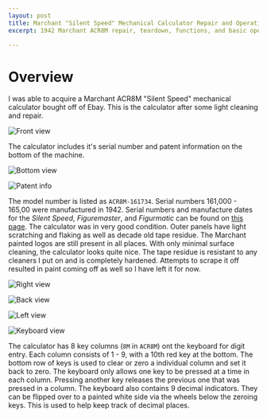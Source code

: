 ```yaml
---
layout: post
title: Marchant "Silent Speed" Mechanical Calculator Repair and Operation.
excerpt: 1942 Marchant ACR8M repair, teardown, functions, and basic operation.

---
```


# Overview 

I was able to acquire a Marchant ACR8M "Silent Speed" mechanical calculator bought off of Ebay. This is the calculator after some light cleaning and repair.

![Front view](https://starwarsfan2099.github.io/public/2020-5-26/DSC_5599_2.jpg)

The calculator includes it's serial number and patent information on the bottom of the machine. 

![Bottom view](https://starwarsfan2099.github.io/public/2020-5-26/DSC_5618.jpg)

![Patent info](https://starwarsfan2099.github.io/public/2020-5-26/DSC_5619.jpg)

The model number is listed as `ACR8M-161734`. Serial numbers 161,000 - 165,00 were manufactured in 1942. Serial numbers and manufacture dates for the *Silent Speed*, *Figuremaster*, and *Figurmatic* can be found on [this page](http://www.vintagecalculators.com/html/marchant.html). The calculator was in very good condition. Outer panels have light scratching and flaking as well as decade old tape residue. The Marchant painted logos are still present in all places. With only minimal surface cleaning, the calculator looks quite nice. The tape residue is resistant to any cleaners I put on and is completely hardened. Attempts to scrape it off resulted in paint coming off as well so I have left it for now. 

![Right view](https://starwarsfan2099.github.io/public/2020-5-26/DSC_5606.jpg)

![Back view](https://starwarsfan2099.github.io/public/2020-5-26/DSC_5607.jpg)

![Left view](https://starwarsfan2099.github.io/public/2020-5-26/DSC_5609.jpg)

![Keyboard view](https://starwarsfan2099.github.io/public/2020-5-26/DSC_5611.jpg)

The calculator has 8 key columns (`8M` in `ACR8M`) ont the keyboard for digit entry. Each column consists of 1 - 9, with a 10th red key at the bottom. The bottom row of keys is used to clear or zero a individual column and set it back to zero. The keyboard only allows one key to be pressed at a time in each column. Pressing another key releases the previous one that was pressed in a column. The keyboard also contains 9 decimal indicators. They can be flipped over to a painted white side via the wheels below the zeroing keys. This is used to help keep track of decimal places.
